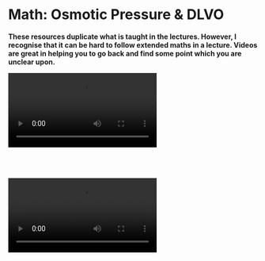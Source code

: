 # Math: Osmotic Pressure & DLVO

<link rel="stylesheet" type="text/css" href="../customstyle.css">

**These resources duplicate what is taught in the lectures. However, I recognise that it can be hard to follow extended maths in a lecture. Videos are great in helping you to go back and find some point which you are unclear upon.**

<video width="flex-center video-container" controls>
  <source src="https://www.nottingham.ac.uk/~ppzmis/phys3009/videos/M11.mp4" type="video/mp4">
  Your browser does not support the video tag.
  <p><em>The field due to a dipole</em></p>
</video>

<br><br>

<video width="flex-center video-container" controls>
  <source src="https://www.nottingham.ac.uk/~ppzmis/phys3009/videos/M12.mp4" type="video/mp4">
  Your browser does not support the video tag.
</video>

